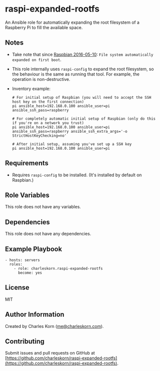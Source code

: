 raspi-expanded-rootfs
=====================

An Ansible role for automatically expanding the root filesystem of a Raspberry Pi to fill the available space.

Notes
------------

* Take note that since [Raspbian 2016-05-10](https://downloads.raspberrypi.org/raspbian/release_notes.txt): `File system automatically expanded on first boot`.

* This role internally uses `raspi-config` to expand the root filesystem, so the behaviour is the same as running that tool. For example, the operation is non-destructive.

* Inventory example:

    ```
    # For initial setup of Raspbian (you will need to accept the SSH host key on the first connection)
    pi ansible_host=192.168.0.100 ansible_user=pi ansible_ssh_pass=raspberry

    # For completely automatic initial setup of Raspbian (only do this if you're on a network you trust)
    pi ansible_host=192.168.0.100 ansible_user=pi ansible_ssh_pass=raspberry ansible_ssh_extra_args='-o StrictHostKeyChecking=no'

    # After initial setup, assuming you've set up a SSH key
    pi ansible_host=192.168.0.100 ansible_user=pi
    ```

Requirements
------------

* Requires `raspi-config` to be installed. (It's installed by default on Raspbian.)

Role Variables
--------------

This role does not have any variables.

Dependencies
------------

This role does not have any dependencies.

Example Playbook
----------------

    - hosts: servers
      roles:
        - role: charleskorn.raspi-expanded-rootfs
          become: yes

License
-------

MIT

Author Information
------------------

Created by Charles Korn ([me@charleskorn.com](me@charleskorn.com)).


Contributing
------------

Submit issues and pull requests on GitHub at [https://github.com/charleskorn/raspi-expanded-rootfs](https://github.com/charleskorn/raspi-expanded-rootfs).
